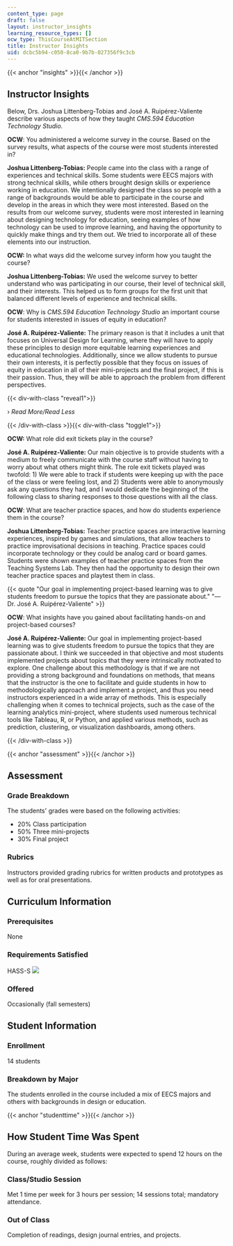 ```yaml
---
content_type: page
draft: false
layout: instructor_insights
learning_resource_types: []
ocw_type: ThisCourseAtMITSection
title: Instructor Insights
uid: dcbc5b94-c050-8ca0-9b7b-027356f9c3cb
---
```

{{< anchor "insights" >}}{{< /anchor >}}

## Instructor Insights

Below, Drs. Joshua Littenberg-Tobias and José A. Ruipérez-Valiente describe various aspects of how they taught _CMS.594 Education Technology Studio._

**OCW**: You administered a welcome survey in the course. Based on the survey results, what aspects of the course were most students interested in?

**Joshua Littenberg-Tobias:** People came into the class with a range of experiences and technical skills. Some students were EECS majors with strong technical skills, while others brought design skills or experience working in education. We intentionally designed the class so people with a range of backgrounds would be able to participate in the course and develop in the areas in which they were most interested. Based on the results from our welcome survey, students were most interested in learning about designing technology for education, seeing examples of how technology can be used to improve learning, and having the opportunity to quickly make things and try them out. We tried to incorporate all of these elements into our instruction.

**OCW:** In what ways did the welcome survey inform how you taught the course?

**Joshua Littenberg-Tobias:** We used the welcome survey to better understand who was participating in our course, their level of technical skill, and their interests. This helped us to form groups for the first unit that balanced different levels of experience and technical skills.

**OCW**: Why is _CMS.594 Education Technology Studio_ an important course for students interested in issues of equity in education?

**José A. Ruipérez-Valiente:** The primary reason is that it includes a unit that focuses on Universal Design for Learning, where they will have to apply these principles to design more equitable learning experiences and educational technologies. Additionally, since we allow students to pursue their own interests, it is perfectly possible that they focus on issues of equity in education in all of their mini-projects and the final project, if this is their passion. Thus, they will be able to approach the problem from different perspectives.

{{< div-with-class "reveal1">}}

› _Read More/Read Less_

{{< /div-with-class >}}{{< div-with-class "toggle1">}}

**OCW:** What role did exit tickets play in the course?

**José A. Ruipérez-Valiente:** Our main objective is to provide students with a medium to freely communicate with the course staff without having to worry about what others might think. The role exit tickets played was twofold: 1) We were able to track if students were keeping up with the pace of the class or were feeling lost, and 2) Students were able to anonymously ask any questions they had, and I would dedicate the beginning of the following class to sharing responses to those questions with all the class.

**OCW**: What are teacher practice spaces, and how do students experience them in the course?

**Joshua Littenberg-Tobias:** Teacher practice spaces are interactive learning experiences, inspired by games and simulations, that allow teachers to practice improvisational decisions in teaching. Practice spaces could incorporate technology or they could be analog card or board games. Students were shown examples of teacher practice spaces from the Teaching Systems Lab. They then had the opportunity to design their own teacher practice spaces and playtest them in class.

{{< quote "Our goal in implementing project-based learning was to give students freedom to pursue the topics that they are passionate about." "— Dr. José A. Ruipérez-Valiente" >}}

**OCW**: What insights have you gained about facilitating hands-on and project-based courses?

**José A. Ruipérez-Valiente:** Our goal in implementing project-based learning was to give students freedom to pursue the topics that they are passionate about. I think we succeeded in that objective and most students implemented projects about topics that they were intrinsically motivated to explore. One challenge about this methodology is that if we are not providing a strong background and foundations on methods, that means that the instructor is the one to facilitate and guide students in how to methodologically approach and implement a project, and thus you need instructors experienced in a wide array of methods. This is especially challenging when it comes to technical projects, such as the case of the learning analytics mini-project, where students used numerous technical tools like Tableau, R, or Python, and applied various methods, such as prediction, clustering, or visualization dashboards, among others.

{{< /div-with-class >}}

{{< anchor "assessment" >}}{{< /anchor >}}

## Assessment

### Grade Breakdown

The students' grades were based on the following activities:

- 20% Class participation
- 50% Three mini-projects
- 30% Final project

### Rubrics

Instructors provided grading rubrics for written products and prototypes as well as for oral presentations.

## Curriculum Information

### Prerequisites

None

### Requirements Satisfied

HASS-S ![](/images/educator/icon-question-hass-s.png)

### Offered

Occasionally (fall semesters)

## Student Information

### Enrollment

14 students

### Breakdown by Major

The students enrolled in the course included a mix of EECS majors and others with backgrounds in design or education.

{{< anchor "studenttime" >}}{{< /anchor >}}

## How Student Time Was Spent

During an average week, students were expected to spend 12 hours on the course, roughly divided as follows:

### Class/Studio Session

Met 1 time per week for 3 hours per session; 14 sessions total; mandatory attendance.

### Out of Class

Completion of readings, design journal entries, and projects.